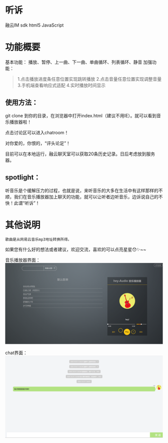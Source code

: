 # 听诉
融云IM sdk
html5
JavaScript
# 功能概要

基本功能：
播放、暂停、上一曲、下一曲、单曲循环、列表循环、静音
加强功能：
> 1.点击播放进度条任意位置实现跳转播放
  2.点击音量任意位置实现调整音量
  3.手机端查看响应式适配
  4.实时播放时间显示

## 使用方法：

git clone 到你的目录，在浏览器中打开index.html（建议不用IE）。就可以看到音乐播放器啦！

点击讨论区可以进入chatroom！

对你爱的，你恨的，“评头论足”！

目前可以在本地运行，融云聊天室可以获取20条历史记录。日后考虑放到服务器。

## spotlight：

听音乐是个缓解压力的过程，也就是说，来听音乐的大多在生活中有这样那样的不顺，我们在音乐播放器加上聊天的功能，就可以让听者边听音乐，边诉说自己的不快！此谓“听诉”！

# 其他说明
    歌曲是从网易云音乐mp3地址转换所得。
如果您有什么好的想法或者建议，欢迎交流，喜欢的可以点亮星星😯✨~~

音乐播放器界面：<img src="img/1.png">

chat界面：<img src="img/2.png">
